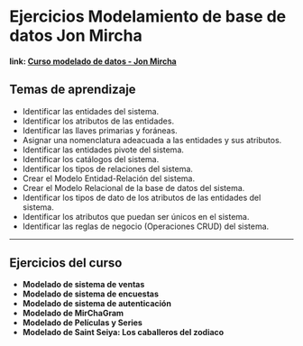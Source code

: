 # Ejercicios Modelamiento de base de datos Jon Mircha

#### **link:** [Curso modelado de datos - Jon Mircha](https://youtu.be/aFgHVE_Y_YU)


## Temas de aprendizaje
- Identificar las entidades del sistema.
- Identificar los atributos de las entidades.
- Identificar las llaves primarias y foráneas.
- Asignar una nomenclatura adeacuada a las entidades y sus atributos.
- Identificar las entidades pivote del sistema.
- Identificar los catálogos del sistema.
- Identificar los tipos de relaciones del sistema.
- Crear el Modelo Entidad-Relación del sistema.
- Crear el Modelo Relacional de la base de datos del sistema.
- Identificar los tipos de dato de los atributos de las entidades del sistema.
- Identificar los atributos que puedan ser únicos en el sistema.
- Identificar las reglas de negocio (Operaciones CRUD) del sistema.

___

## Ejercicios del curso

- **Modelado de sistema de ventas**
- **Modelado de sistema de encuestas**
- **Modelado de sistema de autenticación**
- **Modelado de MirChaGram**
- **Modelado de Películas y Series**
- **Modelado de Saint Seiya: Los caballeros del zodiaco**